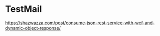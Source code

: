 # TestMail

https://shazwazza.com/post/consume-json-rest-service-with-wcf-and-dynamic-object-response/
